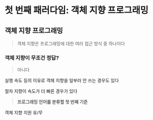 # 첫 번째 패러다임: 객체 지향 프로그래밍

## 객체 지향 프로그래밍
>객체 지향은 프로그래밍에 대한 여러 접근 방식 중 하나이다

### 객체 지향이 무조건 정답?
>아니다

실행 속도 등의 이유로 객체 지향을 일부러 안 쓰는 경우도 있다

절차 지향이 속도가 더 빠른 경우가 있다


>**프로그래밍 언어를 분류할 첫 번째 기준**

객체 지향 지원 유/무
